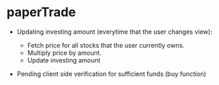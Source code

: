 # paperTrade
- Updating investing amount (everytime that the user changes view):
    * Fetch price for all stocks that the user currently owns.
    * Multiply price by amount.
    * Update investing amount

- Pending client side verification for sufficient funds (buy function) 